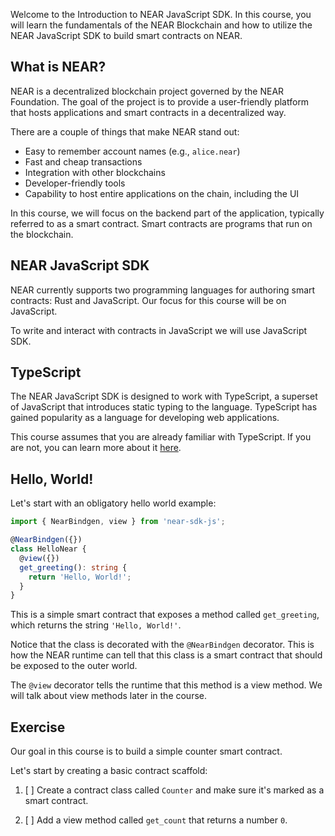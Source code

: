 Welcome to the Introduction to NEAR JavaScript SDK. In this course, you will learn the fundamentals of the NEAR Blockchain and how to utilize the NEAR JavaScript SDK to build smart contracts on NEAR.

## What is NEAR?

NEAR is a decentralized blockchain project governed by the NEAR Foundation. The goal of the project is to provide a user-friendly platform that hosts applications and smart contracts in a decentralized way.

There are a couple of things that make NEAR stand out:

- Easy to remember account names (e.g., `alice.near`)
- Fast and cheap transactions
- Integration with other blockchains
- Developer-friendly tools
- Capability to host entire applications on the chain, including the UI

In this course, we will focus on the backend part of the application, typically referred to as a smart contract. Smart contracts are programs that run on the blockchain.

## NEAR JavaScript SDK

NEAR currently supports two programming languages for authoring smart contracts: Rust and JavaScript. Our focus for this course will be on JavaScript.

To write and interact with contracts in JavaScript we will use JavaScript SDK.

## TypeScript

The NEAR JavaScript SDK is designed to work with TypeScript, a superset of JavaScript that introduces static typing to the language. TypeScript has gained popularity as a language for developing web applications.

This course assumes that you are already familiar with TypeScript. If you are not, you can learn more about it [here](https://www.typescriptlang.org/).

## Hello, World!

Let's start with an obligatory hello world example:

```typescript
import { NearBindgen, view } from 'near-sdk-js';

@NearBindgen({})
class HelloNear {
  @view({})
  get_greeting(): string {
    return 'Hello, World!';
  }
}
```

This is a simple smart contract that exposes a method called `get_greeting`, which returns the string `'Hello, World!'`.

Notice that the class is decorated with the `@NearBindgen` decorator. This is how the NEAR runtime can tell that this class is a smart contract that should be exposed to the outer world.

The `@view` decorator tells the runtime that this method is a view method. We will talk about view methods later in the course.

## Exercise

Our goal in this course is to build a simple counter smart contract.

Let's start by creating a basic contract scaffold:

1. [ ] Create a contract class called `Counter` and make sure it's marked as a smart contract.

2. [ ] Add a view method called `get_count` that returns a number `0`.
